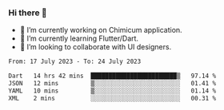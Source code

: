 ### Hi there 👋

<!--
**devcat37/devcat37** is a ✨ _special_ ✨ repository because its `README.md` (this file) appears on your GitHub profile.-->


- 🔭 I’m currently working on Chimicum application.
- 🌱 I’m currently learning Flutter/Dart.
- 👯 I’m looking to collaborate with UI designers.
<!-- - 🤔 I’m looking for help with ... -->

<!--START_SECTION:waka-->

```txt
From: 17 July 2023 - To: 24 July 2023

Dart   14 hrs 42 mins  ████████████████████████▒   97.14 %
JSON   12 mins         ▒░░░░░░░░░░░░░░░░░░░░░░░░   01.41 %
YAML   10 mins         ▒░░░░░░░░░░░░░░░░░░░░░░░░   01.14 %
XML    2 mins          ░░░░░░░░░░░░░░░░░░░░░░░░░   00.31 %
```

<!--END_SECTION:waka-->
